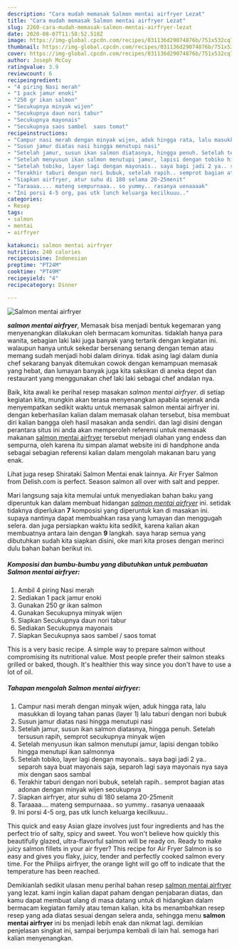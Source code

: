 ```yaml
---
description: "Cara mudah memasak Salmon mentai airfryer Lezat"
title: "Cara mudah memasak Salmon mentai airfryer Lezat"
slug: 2260-cara-mudah-memasak-salmon-mentai-airfryer-lezat
date: 2020-08-07T11:58:52.518Z
image: https://img-global.cpcdn.com/recipes/031136d29074876b/751x532cq70/salmon-mentai-airfryer-foto-resep-utama.jpg
thumbnail: https://img-global.cpcdn.com/recipes/031136d29074876b/751x532cq70/salmon-mentai-airfryer-foto-resep-utama.jpg
cover: https://img-global.cpcdn.com/recipes/031136d29074876b/751x532cq70/salmon-mentai-airfryer-foto-resep-utama.jpg
author: Joseph McCoy
ratingvalue: 3.9
reviewcount: 6
recipeingredient:
- "4 piring Nasi merah"
- "1 pack jamur enoki"
- "250 gr ikan salmon"
- "Secukupnya minyak wijen"
- "Secukupnya daun nori tabur"
- "Secukupnya mayonais"
- "Secukupnya saos sambel  saos tomat"
recipeinstructions:
- "Campur nasi merah dengan minyak wijen, aduk hingga rata, lalu masukkan di loyang tahan panas (layer 1) lalu taburi dengan nori bubuk"
- "Susun jamur diatas nasi hingga menutupi nasi"
- "Setelah jamur, susun ikan salmon diatasnya, hingga penuh. Setelah tersusun rapih, semprot secukupnya minyak wijen"
- "Setelah menyusun ikan salmon menutupi jamur, lapisi dengan tobiko hingga menutupi ikan salmonnya"
- "Setelah tobiko, layer lagi dengan mayonais.. saya bagi jadi 2 ya.. separoh saya buat mayonais saja, separoh lagi saya mayonais nya saya mix dengan saos sambal"
- "Terakhir taburi dengan nori bubuk, setelah rapih.. semprot bagian atas adonan dengan minyak wijen secukupnya"
- "Siapkan airfryer, atur suhu di 180 selama 20-25menit"
- "Taraaaa.... mateng sempurnaaa.. so yummy.. rasanya uenaaaak"
- "Ini porsi 4-5 org, pas utk lunch keluarga kecilkuuu.."
categories:
- Resep
tags:
- salmon
- mentai
- airfryer

katakunci: salmon mentai airfryer 
nutrition: 240 calories
recipecuisine: Indonesian
preptime: "PT24M"
cooktime: "PT49M"
recipeyield: "4"
recipecategory: Dinner

---
```



![Salmon mentai airfryer](https://img-global.cpcdn.com/recipes/031136d29074876b/751x532cq70/salmon-mentai-airfryer-foto-resep-utama.jpg)

<b><i>salmon mentai airfryer</i></b>, Memasak bisa menjadi bentuk kegemaran yang menyenangkan dilakukan oleh bermacam komunitas. tidaklah hanya para wanita, sebagian laki laki juga banyak yang tertarik dengan kegiatan ini. walaupun hanya untuk sekedar bersenang senang dengan teman atau memang sudah menjadi hobi dalam dirinya. tidak asing lagi dalam dunia chef sekarang banyak ditemukan cowok dengan kemampuan memasak yang hebat, dan lumayan banyak juga kita saksikan di aneka depot dan restaurant yang menggunakan chef laki laki sebagai chef andalan nya.

Baik, kita awali ke perihal resep masakan <i>salmon mentai airfryer</i>. di setiap kegiatan kita, mungkin akan terasa menyenangkan apabila sejenak anda menyempatkan sedikit waktu untuk memasak salmon mentai airfryer ini. dengan keberhasilan kalian dalam memasak olahan tersebut, bisa membuat diri kalian bangga oleh hasil masakan anda sendiri. dan lagi disini dengan perantara situs ini anda akan memperoleh referensi untuk memasak makanan <u>salmon mentai airfryer</u> tersebut menjadi olahan yang endess dan sempurna, oleh karena itu simpan alamat website ini di handphone anda sebagai sebagian referensi kalian dalam mengolah makanan baru yang enak.

Lihat juga resep Shirataki Salmon Mentai enak lainnya. Air Fryer Salmon from Delish.com is perfect. Season salmon all over with salt and pepper.


Mari langsung saja kita memulai untuk menyediakan bahan baku yang diperuntuk kan dalam membuat hidangan <u><i>salmon mentai airfryer</i></u> ini. setidak tidaknya diperlukan <b>7</b> komposisi yang diperuntuk kan di masakan ini. supaya nantinya dapat membuahkan rasa yang lumayan dan menggugah selera. dan juga persiapkan waktu kita sedikit, karena kalian akan membuatnya antara lain dengan <b>9</b> langkah. saya harap semua yang dibutuhkan sudah kita siapkan disini, oke mari kita proses dengan merinci dulu bahan bahan berikut ini.

<!--inarticleads1-->

##### Komposisi dan bumbu-bumbu yang dibutuhkan untuk pembuatan Salmon mentai airfryer:

1. Ambil 4 piring Nasi merah
1. Sediakan 1 pack jamur enoki
1. Gunakan 250 gr ikan salmon
1. Gunakan Secukupnya minyak wijen
1. Siapkan Secukupnya daun nori tabur
1. Sediakan Secukupnya mayonais
1. Siapkan Secukupnya saos sambel / saos tomat


This is a very basic recipe. A simple way to prepare salmon without compromising its nutritional value. Most people prefer their salmon steaks grilled or baked, though. It&#39;s healthier this way since you don&#39;t have to use a lot of oil. 

<!--inarticleads2-->

##### Tahapan mengolah Salmon mentai airfryer:

1. Campur nasi merah dengan minyak wijen, aduk hingga rata, lalu masukkan di loyang tahan panas (layer 1) lalu taburi dengan nori bubuk
1. Susun jamur diatas nasi hingga menutupi nasi
1. Setelah jamur, susun ikan salmon diatasnya, hingga penuh. Setelah tersusun rapih, semprot secukupnya minyak wijen
1. Setelah menyusun ikan salmon menutupi jamur, lapisi dengan tobiko hingga menutupi ikan salmonnya
1. Setelah tobiko, layer lagi dengan mayonais.. saya bagi jadi 2 ya.. separoh saya buat mayonais saja, separoh lagi saya mayonais nya saya mix dengan saos sambal
1. Terakhir taburi dengan nori bubuk, setelah rapih.. semprot bagian atas adonan dengan minyak wijen secukupnya
1. Siapkan airfryer, atur suhu di 180 selama 20-25menit
1. Taraaaa.... mateng sempurnaaa.. so yummy.. rasanya uenaaaak
1. Ini porsi 4-5 org, pas utk lunch keluarga kecilkuuu..


This quick and easy Asian glaze involves just four ingredients and has the perfect trio of salty, spicy and sweet. You won&#39;t believe how quickly this beautifully glazed, ultra-flavorful salmon will be ready on. Ready to make juicy salmon fillets in your air fryer? This recipe for Air Fryer Salmon is so easy and gives you flaky, juicy, tender and perfectly cooked salmon every time. For the Philips airfryer, the orange light will go off to indicate that the temperature has been reached. 

Demikianlah sedikit ulasan menu perihal bahan resep <u>salmon mentai airfryer</u> yang lezat. kami ingin kalian dapat paham dengan penjabaran diatas, dan kamu dapat membuat ulang di masa datang untuk di hidangkan dalam bermacam kegiatan family atau teman kalian. kita bs menambahkan resep resep yang ada diatas sesuai dengan selera anda, sehingga menu <b>salmon mentai airfryer</b> ini bs menjadi lebih enak dan nikmat lagi. demikian penjelasan singkat ini, sampai berjumpa kembali di lain hal. semoga hari kalian menyenangkan.
